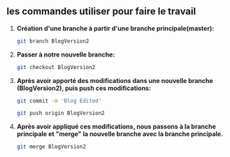 
##  les commandes  utiliser  pour faire le travail 

1. **Création d'une branche à partir d'une branche principale(master):**

    ```bash
    git branch BlogVersion2
    ```

2. **Passer à notre nouvelle branche:**

    ```bash
    git checkout BlogVersion2
    ```

3. **Après avoir apporté des modifications dans une nouvelle branche (BlogVersion2), puis push ces modifications:**

    ```bash
    git commit -m 'Blog Edited'

    git push origin BlogVersion2
    ```

4. **Après avoir appliqué ces modifications, nous passons à la branche principale et "merge" la nouvelle branche avec la branche principale.**

    ```bash
    git merge BlogVersion2

    ```
